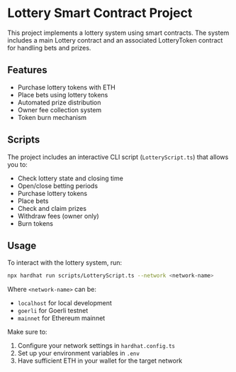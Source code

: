 # Lottery Smart Contract Project

This project implements a lottery system using smart contracts. The system includes a main Lottery contract and an associated LotteryToken contract for handling bets and prizes.

## Features

- Purchase lottery tokens with ETH
- Place bets using lottery tokens
- Automated prize distribution
- Owner fee collection system
- Token burn mechanism

## Scripts

The project includes an interactive CLI script (`LotteryScript.ts`) that allows you to:

- Check lottery state and closing time
- Open/close betting periods
- Purchase lottery tokens
- Place bets
- Check and claim prizes
- Withdraw fees (owner only)
- Burn tokens

## Usage

To interact with the lottery system, run:

```bash
npx hardhat run scripts/LotteryScript.ts --network <network-name>
```

Where `<network-name>` can be:
- `localhost` for local development
- `goerli` for Goerli testnet
- `mainnet` for Ethereum mainnet

Make sure to:
1. Configure your network settings in `hardhat.config.ts`
2. Set up your environment variables in `.env`
3. Have sufficient ETH in your wallet for the target network
